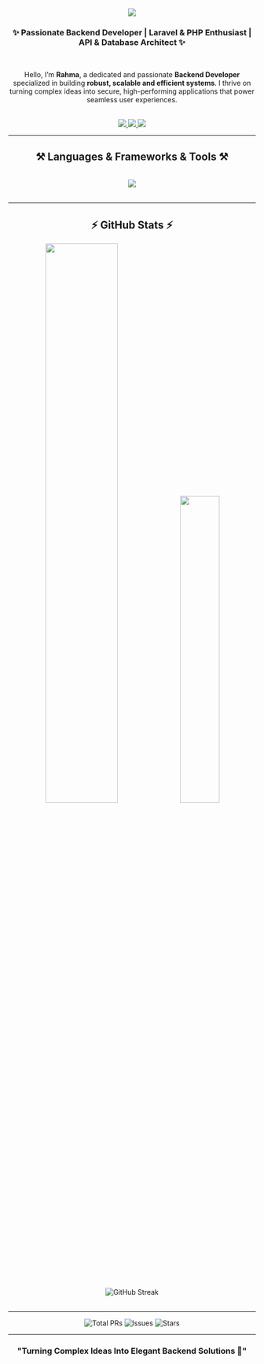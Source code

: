 <!-- Header -->
<h1 align="center">
  <img src="https://readme-typing-svg.herokuapp.com/?font=Righteous&size=40&center=true&vCenter=true&width=500&height=70&duration=4000&color=7F00FF&lines=Hi+There!+👋;+I'm+Rahma+Khaled!;Backend+Developer+💻;" />
</h1>

<h3 align="center">
✨ Passionate Backend Developer | Laravel & PHP Enthusiast | API & Database Architect ✨
</h3>

<br/>

<!-- About Me -->
<p align="center">
Hello, I’m <b>Rahma</b>, a dedicated and passionate <b>Backend Developer</b> specialized in building 
<b>robust, scalable and efficient systems</b>.  
I thrive on turning complex ideas into secure, high-performing applications that power seamless user experiences.
</p>

<br/>

<!-- Contact Badges -->
<div align="center"> 
  <a href="mailto:raahmaakhaaleed@gmail.com" target="_blank">
    <img src="https://img.shields.io/badge/Gmail-D14836?style=for-the-badge&logo=gmail&logoColor=white" />
  </a>
  <a href="https://www.linkedin.com/in/rahma-khaled1/" target="_blank">
    <img src="https://img.shields.io/badge/LinkedIn-0077B5?style=for-the-badge&logo=linkedin&logoColor=white" />
  </a>
  <a href="https://drive.google.com/file/d/19FQvcvjk2sY4SI0J8g1eTn7ZkDJKQ_Gp/view?usp=sharing" target="_blank">
    <img src="https://img.shields.io/badge/Resume-4285F4?style=for-the-badge&logo=google-drive&logoColor=white" />
  </a>
</div>

---

<!-- Skills Section -->
<h2 align="center">⚒️ Languages & Frameworks & Tools ⚒️</h2>
<br/>
<div align="center">
  <img src="https://skillicons.dev/icons?i=php,laravel,js,html,css,bootstrap,tailwind,jquery,redis,mysql,aws,firebase,git,vscode" />
</div>

<br/>

---

<!-- Stats Section -->
<h2 align="center">⚡ GitHub Stats ⚡</h2>
<div align="center">
  <img width="54%" src="https://github-readme-stats.vercel.app/api?username=rahmakhaled1&show_icons=true&theme=radical&count_private=true&include_all_commits=true" />
  <img width="40%" src="https://github-readme-stats.vercel.app/api/top-langs/?username=rahmakhaled1&layout=compact&theme=radical&langs_count=8" />
</div>

<br/>

<!-- Streak Section -->
<div align="center">
  <img src="https://streak-stats.demolab.com?user=rahmakhaled1&theme=radical&hide_border=true" alt="GitHub Streak" />
</div>

<br/>

---

<!-- Badges Section -->
<div align="center">
  <img src="https://img.shields.io/badge/Total%20PRs-27-brightgreen?style=for-the-badge&logo=github" alt="Total PRs" />
  <img src="https://img.shields.io/badge/Issues-0-blue?style=for-the-badge&logo=github" alt="Issues" />
  <img src="https://img.shields.io/badge/Stars-0-yellow?style=for-the-badge&logo=github" alt="Stars" />
</div>

---

<!-- Footer Quote -->
<h3 align="center">"Turning Complex Ideas Into Elegant Backend Solutions 🚀"</h3>
